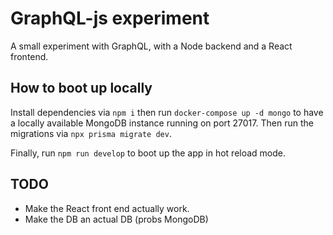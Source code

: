 # GraphQL-js experiment

A small experiment with GraphQL, with a Node backend and a React frontend.

## How to boot up locally



Install dependencies via `npm i` then run `docker-compose up -d mongo` to have a locally available MongoDB instance running
on port 27017. Then run the migrations via `npx prisma migrate dev`. 

Finally, run `npm run develop` to boot up the app in hot reload mode. 

## TODO

- Make the React front end actually work.
- Make the DB an actual DB (probs MongoDB) 
